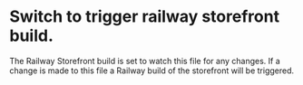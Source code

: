 # Switch to trigger railway storefront build.

The Railway Storefront build is set to watch this file for any changes. If a change is made to this file a Railway build of the storefront will be triggered. 